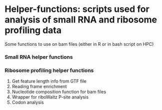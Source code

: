 # Helper-functions: scripts used for analysis of small RNA and ribosome profiling data 
Some functions to use on bam files (either in R or in bash script on HPC)

### Small RNA helper functions

### Ribosome profiling helper functions
1. Get feature length info from GTF file
2. Reading frame enrichment
3. Nucleotide composition function for bam files
4. Wrapper for riboWaltz P-site analysis
5. Codon analysis 
